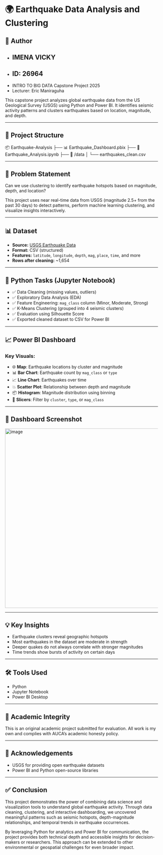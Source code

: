 # 🌍 Earthquake Data Analysis and Clustering

## 👤 Author

- ## IMENA VICKY
- ## ID: 26964
- INTRO TO BIG DATA Capstone Project 2025  
- Lecturer: Eric Maniraguha

This capstone project analyzes global earthquake data from the US Geological Survey (USGS) using Python and Power BI. It identifies seismic activity patterns and clusters earthquakes based on location, magnitude, and depth.

---

## 📁 Project Structure
📦 Earthquake-Analysis
├── 📊 Earthquake_Dashboard.pbix
├── 📓 Earthquake_Analysis.ipynb
├── 📁 /data
│ └── earthquakes_clean.csv


---

## 🎯 Problem Statement

Can we use clustering to identify earthquake hotspots based on magnitude, depth, and location?

This project uses near real-time data from USGS (magnitude 2.5+ from the past 30 days) to detect patterns, perform machine learning clustering, and visualize insights interactively.

---

## 📊 Dataset

- **Source:** [USGS Earthquake Data](https://earthquake.usgs.gov/earthquakes/feed/v1.0/summary/2.5_month.csv)
- **Format:** CSV (structured)
- **Features:** `latitude`, `longitude`, `depth`, `mag`, `place`, `time`, and more
- **Rows after cleaning:** ~1,654

---

## 🧪 Python Tasks (Jupyter Notebook)

- ✅ Data Cleaning (missing values, outliers)
- ✅ Exploratory Data Analysis (EDA)
- ✅ Feature Engineering: `mag_class` column (Minor, Moderate, Strong)
- ✅ K-Means Clustering (grouped into 4 seismic clusters)
- ✅ Evaluation using Silhouette Score
- ✅ Exported cleaned dataset to CSV for Power BI

---

## 📈 Power BI Dashboard

### Key Visuals:
- 🌐 **Map**: Earthquake locations by cluster and magnitude
- 📊 **Bar Chart**: Earthquake count by `mag_class` or `type`
- 📈 **Line Chart**: Earthquakes over time
- 💥 **Scatter Plot**: Relationship between depth and magnitude
- 📦 **Histogram**: Magnitude distribution using binning
- 🧩 **Slicers**: Filter by `cluster`, `type`, or `mag_class`

---

## 📸 Dashboard Screenshot

<img width="1027" height="592" alt="image" src="https://github.com/user-attachments/assets/9b8cecf2-e3da-45c7-8bfa-e1bc9ccce7fb" />

---

## 💡 Key Insights

- Earthquake clusters reveal geographic hotspots
- Most earthquakes in the dataset are moderate in strength
- Deeper quakes do not always correlate with stronger magnitudes
- Time trends show bursts of activity on certain days

---

## 🛠️ Tools Used

- Python
- Jupyter Notebook
- Power BI Desktop
---

## 🔐 Academic Integrity

This is an original academic project submitted for evaluation. All work is my own and complies with AUCA’s academic honesty policy.

---

## 🙏 Acknowledgements

- USGS for providing open earthquake datasets  
- Power BI and Python open-source libraries  

---

## ✅ Conclusion

This project demonstrates the power of combining data science and visualization tools to understand global earthquake activity. Through data cleaning, clustering, and interactive dashboarding, we uncovered meaningful patterns such as seismic hotspots, depth-magnitude relationships, and temporal trends in earthquake occurrences.

By leveraging Python for analytics and Power BI for communication, the project provides both technical depth and accessible insights for decision-makers or researchers. This approach can be extended to other environmental or geospatial challenges for even broader impact.
